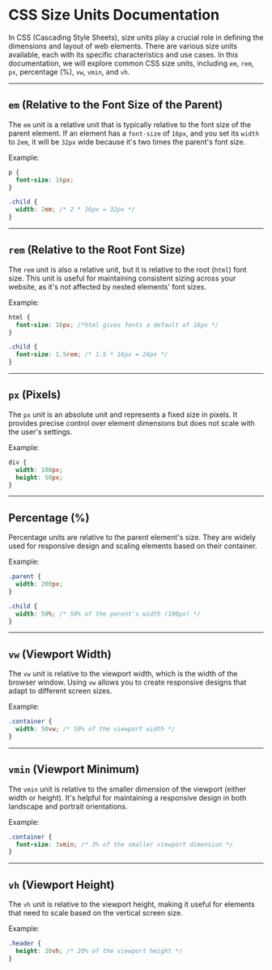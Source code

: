 # CSS Size Units Documentation

In CSS (Cascading Style Sheets), size units play a crucial role in defining the dimensions and layout of web elements. There are various size units available, each with its specific characteristics and use cases. In this documentation, we will explore common CSS size units, including `em`, `rem`, `px`, percentage (%), `vw`, `vmin`, and `vh`.

---

## `em` (Relative to the Font Size of the Parent)

The `em` unit is a relative unit that is typically relative to the font size of the parent element. If an element has a `font-size` of `16px`, and you set its `width` to `2em`, it will be `32px` wide because it's two times the parent's font size.

Example:

```css
p {
  font-size: 16px;
}

.child {
  width: 2em; /* 2 * 16px = 32px */
}
```

----

## `rem` (Relative to the Root Font Size)

The `rem` unit is also a relative unit, but it is relative to the root (`html`) font size. This unit is useful for maintaining consistent sizing across your website, as it's not affected by nested elements' font sizes.

Example:

```css
html {
  font-size: 16px; /*html gives fonts a default of 16px */
}

.child {
  font-size: 1.5rem; /* 1.5 * 16px = 24px */
}
```

---

## `px` (Pixels)

The `px` unit is an absolute unit and represents a fixed size in pixels. It provides precise control over element dimensions but does not scale with the user's settings. 

Example:

```css
div {
  width: 100px;
  height: 50px;
}
```

---

## Percentage (%)

Percentage units are relative to the parent element's size. They are widely used for responsive design and scaling elements based on their container.

Example:

```css
.parent {
  width: 200px;
}

.child {
  width: 50%; /* 50% of the parent's width (100px) */
}
```

---

## `vw` (Viewport Width)

The `vw` unit is relative to the viewport width, which is the width of the browser window. Using `vw` allows you to create responsive designs that adapt to different screen sizes.

Example:

```css
.container {
  width: 50vw; /* 50% of the viewport width */
}
```

---

## `vmin` (Viewport Minimum)

The `vmin` unit is relative to the smaller dimension of the viewport (either width or height). It's helpful for maintaining a responsive design in both landscape and portrait orientations.

Example:

```css
.container {
  font-size: 3vmin; /* 3% of the smaller viewport dimension */
}
```

----

## `vh` (Viewport Height)

The `vh` unit is relative to the viewport height, making it useful for elements that need to scale based on the vertical screen size.

Example:

```css
.header {
  height: 20vh; /* 20% of the viewport height */
}
```
